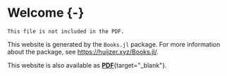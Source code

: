 # Welcome {-}

```{=comment}
This file is not included in the PDF.
```

This website is generated by the `Books.jl` package.
For more information about the package, see <https://huijzer.xyz/Books.jl/>.

This website is also available as [**PDF**](/booktemplate.pdf){target="_blank"}.
